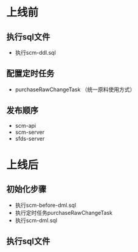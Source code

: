 # 上线前

## 执行sql文件

- 执行scm-ddl.sql

## 配置定时任务

- purchaseRawChangeTask （统一原料使用方式）

## 发布顺序

- scm-api
- scm-server
- sfds-server

# 上线后

## 初始化步骤

- 执行scm-before-dml.sql
- 执行定时任务purchaseRawChangeTask
- 执行scm-dml.sql

## 执行sql文件








